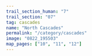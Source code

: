 ```yaml
---
trail_section_human: "7"
trail_section: "07"
tag: cascades
name: "North Cascades"
permalink: "/category/cascades"
image: "0822_195503"
map_pages: ["10", "11", "12"]
---
```


